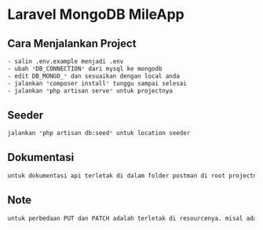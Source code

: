 # Laravel MongoDB MileApp

## Cara Menjalankan Project
```bash
- salin .env.example menjadi .env
- ubah *DB_CONNECTION* dari mysql ke mongodb
- edit DB_MONGO_* dan sesuaikan dengan local anda
- jalankan *composer install* tunggu sampai selesai
- jalankan *php artisan serve* untuk projectnya 
```

## Seeder
```bash
jalankan *php artisan db:seed* untuk location seeder 
```

## Dokumentasi
```bash
untuk dokumentasi api terletak di dalam folder postman di root projectnya
```

## Note
```bash
untuk perbedaan PUT dan PATCH adalah terletak di resourcenya. misal ada object {first_name, last_name} ketika pakai PUT, lalu saya kirim cuman last_name: afif maka resourcenya keluarnya hanya {last_name} sedangkan ketika pakai PATCH, lalu saya kirimkan hal yg sama yaitu last_name: afif maka resourcenya akan tetap jadi {first_name, last_name}
```